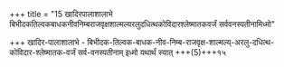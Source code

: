 +++
title = "15 खादिरपालाशालाभे बिभीदकतिल्वकबाधकनीवनिम्बराजवृक्षशाल्मल्यरलुदधित्थकोविदारश्लेष्मातकवर्जं सर्ववनस्पतीनामिध्मो"

+++
खादिर-पालाशालाभे - बिभीदक-तिल्वक-बाधक-नीव-निम्ब-राजवृक्ष-शाल्मल्य्-अरलु-दधित्थ-कोविदार-श्लेष्मातक-वर्जं सर्व-वनस्पतीनाम् इध्मो यथार्थं स्यात्  +++(5)+++१५